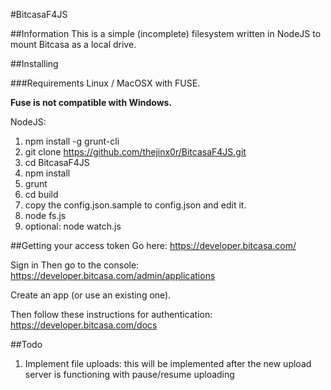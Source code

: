 #BitcasaF4JS

##Information
This is a simple (incomplete) filesystem written in NodeJS to mount Bitcasa as a local drive.

##Installing

###Requirements
Linux / MacOSX with FUSE.

**Fuse is not compatible with Windows.**

NodeJS:

1. npm install -g grunt-cli
2. git clone https://github.com/thejinx0r/BitcasaF4JS.git
3. cd BitcasaF4JS
4. npm install
5. grunt
6. cd build
7. copy the config.json.sample to config.json and edit it.
8. node fs.js
9. optional: node watch.js

##Getting your access token
Go here:
https://developer.bitcasa.com/

Sign in
Then go to the console:
https://developer.bitcasa.com/admin/applications

Create an app (or use an existing one).

Then follow these instructions for authentication:
https://developer.bitcasa.com/docs


##Todo
1. Implement file uploads: this will be implemented after the new upload server is functioning with pause/resume uploading
